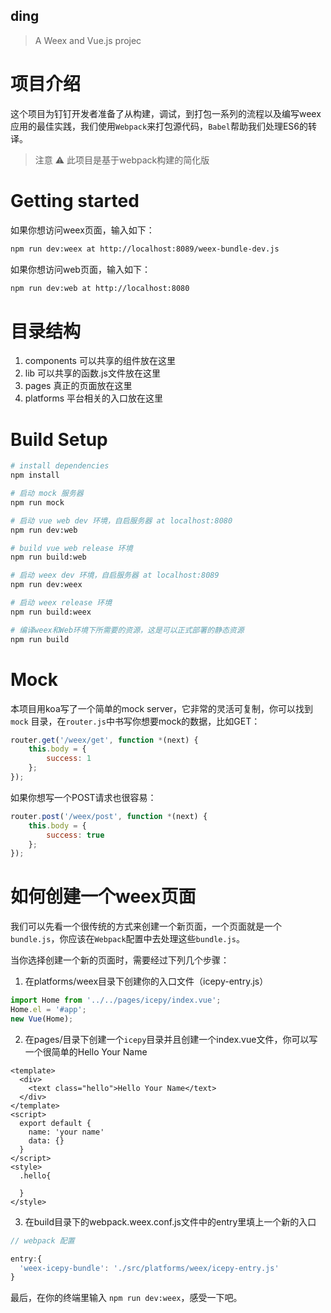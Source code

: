 ## ding

> A Weex and Vue.js projec

# 项目介绍

这个项目为钉钉开发者准备了从构建，调试，到打包一系列的流程以及编写weex应用的最佳实践，我们使用`Webpack`来打包源代码，`Babel`帮助我们处理ES6的转译。

> 注意 ⚠️ 此项目是基于webpack构建的简化版

# Getting started

如果你想访问weex页面，输入如下：

```bash
npm run dev:weex at http://localhost:8089/weex-bundle-dev.js
```

如果你想访问web页面，输入如下：

```bash
npm run dev:web at http://localhost:8080
```

# 目录结构

1. components 可以共享的组件放在这里
3. lib 可以共享的函数.js文件放在这里
4. pages 真正的页面放在这里
5. platforms 平台相关的入口放在这里

# Build Setup

```bash
# install dependencies
npm install

# 启动 mock 服务器
npm run mock

# 启动 vue web dev 环境，自启服务器 at localhost:8080
npm run dev:web

# build vue web release 环境
npm run build:web

# 启动 weex dev 环境，自启服务器 at localhost:8089
npm run dev:weex

# 启动 weex release 环境
npm run build:weex

# 编译weex和Web环境下所需要的资源，这是可以正式部署的静态资源
npm run build
```

# Mock

本项目用koa写了一个简单的mock server，它非常的灵活可复制，你可以找到 `mock` 目录，在`router.js`中书写你想要mock的数据，比如GET：

```JavaScript
router.get('/weex/get', function *(next) {
    this.body = {
        success: 1
    };
});
```

如果你想写一个POST请求也很容易：

```JavaScript
router.post('/weex/post', function *(next) {
    this.body = {
        success: true
    };
});
```

# 如何创建一个weex页面

我们可以先看一个很传统的方式来创建一个新页面，一个页面就是一个`bundle.js`，你应该在`Webpack`配置中去处理这些`bundle.js`。

当你选择创建一个新的页面时，需要经过下列几个步骤：

1. 在platforms/weex目录下创建你的入口文件（icepy-entry.js）

```JavaScript
import Home from '../../pages/icepy/index.vue';
Home.el = '#app';
new Vue(Home);
```
2. 在pages/目录下创建一个`icepy`目录并且创建一个index.vue文件，你可以写一个很简单的Hello Your Name

```Vue
<template>
  <div>
    <text class="hello">Hello Your Name</text>
  </div>
</template>
<script>
  export default {
    name: 'your name'
    data: {}
  }
</script>
<style>
  .hello{

  }
</style>
```

3. 在build目录下的webpack.weex.conf.js文件中的entry里填上一个新的入口

```JavaScript
// webpack 配置

entry:{
  'weex-icepy-bundle': './src/platforms/weex/icepy-entry.js'
}
```

最后，在你的终端里输入 `npm run dev:weex`，感受一下吧。

